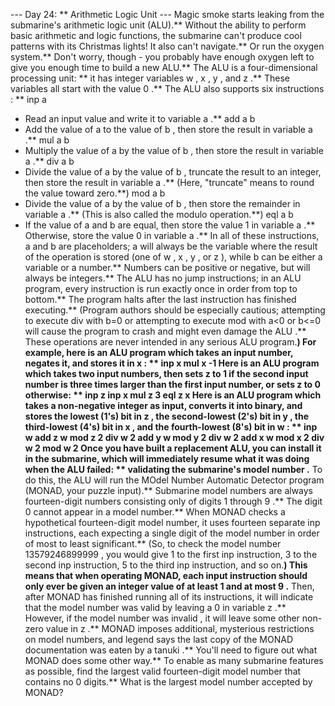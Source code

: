 --- Day 24: ** Arithmetic Logic Unit ---
Magic smoke
starts leaking from the submarine's
arithmetic logic unit
(ALU).** Without the ability to perform basic arithmetic and logic functions, the submarine can't produce cool patterns with its Christmas lights!
It also can't navigate.** Or run the oxygen system.**
Don't worry, though - you
probably
have enough oxygen left to give you enough time to build a new ALU.**
The ALU is a four-dimensional processing unit: ** it has integer variables
w
,
x
,
y
, and
z
.** These variables all start with the value
0
.** The ALU also supports
six instructions
: **
inp a
- Read an input value and write it to variable
a
.**
add a b
- Add the value of
a
to the value of
b
, then store the result in variable
a
.**
mul a b
- Multiply the value of
a
by the value of
b
, then store the result in variable
a
.**
div a b
- Divide the value of
a
by the value of
b
, truncate the result to an integer, then store the result in variable
a
.** (Here, "truncate" means to round the value toward zero.**)
mod a b
- Divide the value of
a
by the value of
b
, then store the
remainder
in variable
a
.** (This is also called the
modulo
operation.**)
eql a b
- If the value of
a
and
b
are equal, then store the value
1
in variable
a
.** Otherwise, store the value
0
in variable
a
.**
In all of these instructions,
a
and
b
are placeholders;
a
will always be the variable where the result of the operation is stored (one of
w
,
x
,
y
, or
z
), while
b
can be either a variable or a number.** Numbers can be positive or negative, but will always be integers.**
The ALU has no
jump
instructions; in an ALU program, every instruction is run exactly once in order from top to bottom.** The program halts after the last instruction has finished executing.**
(Program authors should be especially cautious; attempting to execute
div
with
b=0
or attempting to execute
mod
with
a<0
or
b<=0
will cause the program to crash and might even
damage the ALU
.** These operations are never intended in any serious ALU program.**)
For example, here is an ALU program which takes an input number, negates it, and stores it in
x
: **
inp x
mul x -1
Here is an ALU program which takes two input numbers, then sets
z
to
1
if the second input number is three times larger than the first input number, or sets
z
to
0
otherwise: **
inp z
inp x
mul z 3
eql z x
Here is an ALU program which takes a non-negative integer as input, converts it into binary, and stores the lowest (1's) bit in
z
, the second-lowest (2's) bit in
y
, the third-lowest (4's) bit in
x
, and the fourth-lowest (8's) bit in
w
: **
inp w
add z w
mod z 2
div w 2
add y w
mod y 2
div w 2
add x w
mod x 2
div w 2
mod w 2
Once you have built a replacement ALU, you can install it in the submarine, which will immediately resume what it was doing when the ALU failed: ** validating the submarine's
model number
.** To do this, the ALU will run the MOdel Number Automatic Detector program (MONAD, your puzzle input).**
Submarine model numbers are always
fourteen-digit numbers
consisting only of digits
1
through
9
.** The digit
0
cannot
appear in a model number.**
When MONAD checks a hypothetical fourteen-digit model number, it uses fourteen separate
inp
instructions, each expecting a
single digit
of the model number in order of most to least significant.** (So, to check the model number
13579246899999
, you would give
1
to the first
inp
instruction,
3
to the second
inp
instruction,
5
to the third
inp
instruction, and so on.**) This means that when operating MONAD, each input instruction should only ever be given an integer value of at least
1
and at most
9
.**
Then, after MONAD has finished running all of its instructions, it will indicate that the model number was
valid
by leaving a
0
in variable
z
.** However, if the model number was
invalid
, it will leave some other non-zero value in
z
.**
MONAD imposes additional, mysterious restrictions on model numbers, and legend says the last copy of the MONAD documentation was eaten by a
tanuki
.** You'll need to
figure out what MONAD does
some other way.**
To enable as many submarine features as possible, find the largest valid fourteen-digit model number that contains no
0
digits.**
What is the largest model number accepted by MONAD?
